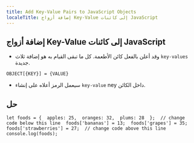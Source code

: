 ```yaml
---
title: Add Key-Value Pairs to JavaScript Objects
localeTitle: إضافة أزواج Key-Value إلى كائنات JavaScript
---
```

## إضافة أزواج Key-Value إلى كائنات JavaScript

*   وقد أعلن بالفعل كائن الأطعمة. كل ما تبقى القيام به هو إضافة ثلاث `key-values` جديدة.

 `OBJECT[{KEY}] = {VALUE} 
` 

*   سيعمل الرمز أعلاه على إنشاء `key-value` ney داخل الكائن.

## حل

 `let foods = { 
  apples: 25, 
  oranges: 32, 
  plums: 28 
 }; 
 // change code below this line 
 foods['bananas'] = 13; 
 foods['grapes'] = 35; 
 foods['strawberries'] = 27; 
 // change code above this line 
 console.log(foods); 
`